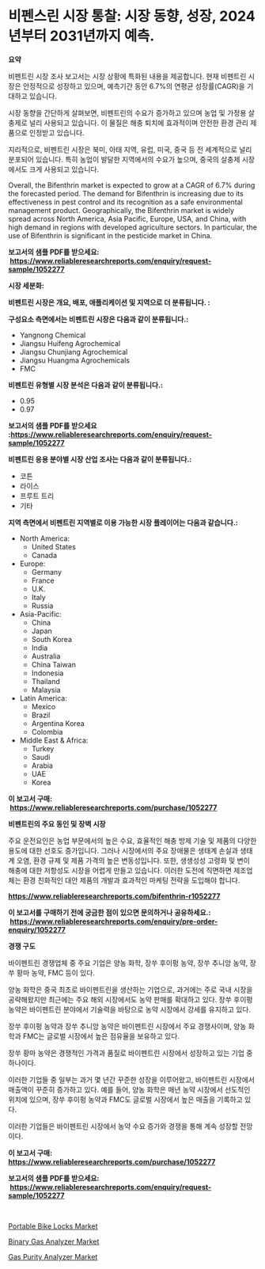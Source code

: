 <p><h1>비펜스린 시장 통찰: 시장 동향, 성장, 2024년부터 2031년까지 예측.</h1></p><p><strong>요약</strong></p>
<p><p>비펜트린 시장 조사 보고서는 시장 상황에 특화된 내용을 제공합니다. 현재 비펜트린 시장은 안정적으로 성장하고 있으며, 예측기간 동안 6.7%의 연평균 성장률(CAGR)을 기대하고 있습니다.</p><p>시장 동향을 간단하게 살펴보면, 비펜트린의 수요가 증가하고 있으며 농업 및 가정용 살충제로 널리 사용되고 있습니다. 이 물질은 해충 퇴치에 효과적이며 안전한 환경 관리 제품으로 인정받고 있습니다.</p><p>지리적으로, 비펜트린 시장은 북미, 아태 지역, 유럽, 미국, 중국 등 전 세계적으로 널리 분포되어 있습니다. 특히 농업이 발달한 지역에서의 수요가 높으며, 중국의 살충제 시장에서도 크게 사용되고 있습니다.</p><p>Overall, the Bifenthrin market is expected to grow at a CAGR of 6.7% during the forecasted period. The demand for Bifenthrin is increasing due to its effectiveness in pest control and its recognition as a safe environmental management product. Geographically, the Bifenthrin market is widely spread across North America, Asia Pacific, Europe, USA, and China, with high demand in regions with developed agriculture sectors. In particular, the use of Bifenthrin is significant in the pesticide market in China.</p></p>
<p><strong>보고서의 샘플 PDF를 받으세요: &nbsp;<a href="https://www.reliableresearchreports.com/enquiry/request-sample/1052277">https://www.reliableresearchreports.com/enquiry/request-sample/1052277</a></strong></p>
<p><strong>시장 세분화:</strong></p>
<p><strong> 비펜트린 시장은 개요, 배포, 애플리케이션 및 지역으로 더 분류됩니다. :</strong></p>
<p><strong>구성요소 측면에서는 비펜트린 시장은 다음과 같이 분류됩니다.:</strong></p>
<p><ul><li>Yangnong Chemical</li><li>Jiangsu Huifeng Agrochemical</li><li>Jiangsu Chunjiang Agrochemical</li><li>Jiangsu Huangma Agrochemicals</li><li>FMC</li></ul></p>
<p><strong> 비펜트린 유형별 시장 분석은 다음과 같이 분류됩니다.:</strong></p>
<p><ul><li>0.95</li><li>0.97</li></ul></p>
<p><strong>보고서의 샘플 PDF를 받으세요 :<a href="https://www.reliableresearchreports.com/enquiry/request-sample/1052277">https://www.reliableresearchreports.com/enquiry/request-sample/1052277</a></strong></p>
<p><strong> 비펜트린 응용 분야별 시장 산업 조사는 다음과 같이 분류됩니다.:</strong></p>
<p><ul><li>코튼</li><li>라이스</li><li>프루트 트리</li><li>기타</li></ul></p>
<p><strong>지역 측면에서 비펜트린 지역별로 이용 가능한 시장 플레이어는 다음과 같습니다.:</strong></p>
<p><ul>
    <li>
        North America:
        <ul>
            <li>United States</li>
            <li>Canada</li>
        </ul>
    </li>
    <li>
        Europe:
        <ul>
            <li>Germany</li>
            <li>France</li>
            <li>U.K.</li>
            <li>Italy</li>
            <li>Russia</li>
        </ul>
    </li>
    <li>
        Asia-Pacific:
        <ul>
            <li>China</li>
            <li>Japan</li>
            <li>South Korea</li>
            <li>India</li>
            <li>Australia</li>
            <li>China Taiwan</li>
            <li>Indonesia</li>
            <li>Thailand</li>
            <li>Malaysia</li>
        </ul>
    </li>
    <li>
        Latin America:
        <ul>
            <li>Mexico</li>
            <li>Brazil</li>
            <li>Argentina Korea</li>
            <li>Colombia</li>
        </ul>
    </li>
    <li>
        Middle East & Africa:
        <ul>
            <li>Turkey</li>
            <li>Saudi</li>
            <li>Arabia</li>
            <li>UAE</li>
            <li>Korea</li>
        </ul>
    </li>
    </ul></p>
<p><strong>이 보고서 구매: &nbsp;<a href="https://www.reliableresearchreports.com/purchase/1052277">https://www.reliableresearchreports.com/purchase/1052277</a></strong></p>
<p><strong>비펜트린의 주요 동인 및 장벽 시장</strong></p>
<p><p>주요 운전요인은 농업 부문에서의 높은 수요, 효율적인 해충 방제 기술 및 제품의 다양한 용도에 대한 선호도 증가입니다. 그러나 시장에서의 주요 장애물은 생태계 손실과 생태계 오염, 환경 규제 및 제품 가격의 높은 변동성입니다. 또한, 생생성성 고령화 및 변이 해충에 대한 저항성도 시장을 어렵게 만들고 있습니다. 이러한 도전에 직면하면 제조업체는 환경 친화적인 대안 제품의 개발과 효과적인 마케팅 전략을 도입해야 합니다.</p></p>
<p><strong><a href="https://www.reliableresearchreports.com/bifenthrin-r1052277">https://www.reliableresearchreports.com/bifenthrin-r1052277</a></strong></p>
<p><strong>이 보고서를 구매하기 전에 궁금한 점이 있으면 문의하거나 공유하세요.: &nbsp;<a href="https://www.reliableresearchreports.com/enquiry/pre-order-enquiry/1052277">https://www.reliableresearchreports.com/enquiry/pre-order-enquiry/1052277</a></strong></p>
<p><strong>경쟁 구도</strong></p>
<p><p>바이펜트린 경쟁업체 중 주요 기업은 양농 화학, 장쑤 후이펑 농약, 장쑤 추니앙 농약, 장쑤 황마 농약, FMC 등이 있다. </p><p>양농 화학은 중국 최초로 바이펜트린을 생산하는 기업으로, 과거에는 주로 국내 시장을 공략해왔지만 최근에는 주요 해외 시장에서도 농약 판매를 확대하고 있다. 장쑤 후이펑 농약은 바이펜트린 분야에서 기술력을 바탕으로 농약 시장에서 강세를 유지하고 있다. </p><p>장쑤 후이펑 농약과 장쑤 추니앙 농약은 바이펜트린 시장에서 주요 경쟁사이며, 양농 화학과 FMC는 글로벌 시장에서 높은 점유율을 보유하고 있다. </p><p>장쑤 황마 농약은 경쟁적인 가격과 품질로 바이펜트린 시장에서 성장하고 있는 기업 중 하나이다. </p><p>이러한 기업들 중 일부는 과거 몇 년간 꾸준한 성장을 이루어왔고, 바이펜트린 시장에서 매출액이 꾸준히 증가하고 있다. 예를 들어, 양농 화학은 매년 농약 시장에서 선도적인 위치에 있으며, 장쑤 후이펑 농약과 FMC도 글로벌 시장에서 높은 매출을 기록하고 있다. </p><p>이러한 기업들은 바이펜트린 시장에서 농약 수요 증가와 경쟁을 통해 계속 성장할 전망이다.</p></p>
<p><strong>이 보고서 구매: &nbsp; <a href="https://www.reliableresearchreports.com/purchase/1052277">https://www.reliableresearchreports.com/purchase/1052277</a></strong></p>
<p><strong>보고서의 샘플 PDF를 받으세요: &nbsp;<a href="https://www.reliableresearchreports.com/enquiry/request-sample/1052277">https://www.reliableresearchreports.com/enquiry/request-sample/1052277</a></strong><strong></strong></p>
<p>&nbsp;</p>
<p><p><a href="https://www.linkedin.com/pulse/portable-bike-locks-market-insight-trends-growth-forecasted-au3hc?trackingId=eiAA1zwF0LwdBEaMr3zAKw%3D%3D">Portable Bike Locks Market</a></p><p><a href="https://www.linkedin.com/pulse/binary-gas-analyzer-market-size-reveals-best-marketing-channels-tjzmf?trackingId=i7aNvqjUmHINDpoOLKpOyQ%3D%3D">Binary Gas Analyzer Market</a></p><p><a href="https://www.linkedin.com/pulse/gas-purity-analyzer-market-size-reveals-best-marketing-channels-mnkff?trackingId=Jgiud2aFCwAmxyZSB1yewQ%3D%3D">Gas Purity Analyzer Market</a></p></p>